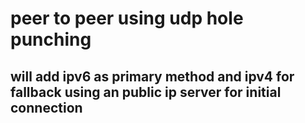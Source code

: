 # peer to peer using udp hole punching 

## will add ipv6 as primary method and ipv4 for fallback using an public ip server for initial connection